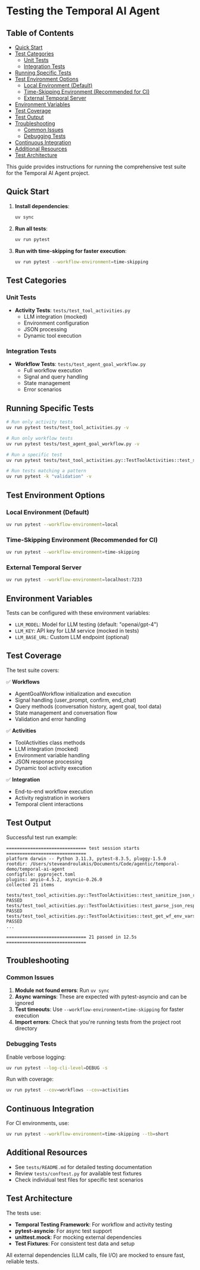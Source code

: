 # Testing the Temporal AI Agent

## Table of Contents
- [Quick Start](#quick-start)
- [Test Categories](#test-categories)
  - [Unit Tests](#unit-tests)
  - [Integration Tests](#integration-tests)
- [Running Specific Tests](#running-specific-tests)
- [Test Environment Options](#test-environment-options)
  - [Local Environment (Default)](#local-environment-default)
  - [Time-Skipping Environment (Recommended for CI)](#time-skipping-environment-recommended-for-ci)
  - [External Temporal Server](#external-temporal-server)
- [Environment Variables](#environment-variables)
- [Test Coverage](#test-coverage)
- [Test Output](#test-output)
- [Troubleshooting](#troubleshooting)
  - [Common Issues](#common-issues)
  - [Debugging Tests](#debugging-tests)
- [Continuous Integration](#continuous-integration)
- [Additional Resources](#additional-resources)
- [Test Architecture](#test-architecture)

This guide provides instructions for running the comprehensive test suite for the Temporal AI Agent project.

## Quick Start

1. **Install dependencies**:
   ```bash
   uv sync
   ```

2. **Run all tests**:
   ```bash
   uv run pytest
   ```

3. **Run with time-skipping for faster execution**:
   ```bash
   uv run pytest --workflow-environment=time-skipping
   ```

## Test Categories

### Unit Tests
- **Activity Tests**: `tests/test_tool_activities.py`
  - LLM integration (mocked)
  - Environment configuration
  - JSON processing
  - Dynamic tool execution

### Integration Tests  
- **Workflow Tests**: `tests/test_agent_goal_workflow.py`
  - Full workflow execution
  - Signal and query handling
  - State management
  - Error scenarios

## Running Specific Tests

```bash
# Run only activity tests
uv run pytest tests/test_tool_activities.py -v

# Run only workflow tests  
uv run pytest tests/test_agent_goal_workflow.py -v

# Run a specific test
uv run pytest tests/test_tool_activities.py::TestToolActivities::test_sanitize_json_response -v

# Run tests matching a pattern
uv run pytest -k "validation" -v
```

## Test Environment Options

### Local Environment (Default)
```bash
uv run pytest --workflow-environment=local
```

### Time-Skipping Environment (Recommended for CI)
```bash
uv run pytest --workflow-environment=time-skipping
```

### External Temporal Server
```bash
uv run pytest --workflow-environment=localhost:7233
```

## Environment Variables

Tests can be configured with these environment variables:

- `LLM_MODEL`: Model for LLM testing (default: "openai/gpt-4")
- `LLM_KEY`: API key for LLM service (mocked in tests)
- `LLM_BASE_URL`: Custom LLM endpoint (optional)

## Test Coverage

The test suite covers:

✅ **Workflows**
- AgentGoalWorkflow initialization and execution
- Signal handling (user_prompt, confirm, end_chat)
- Query methods (conversation history, agent goal, tool data)
- State management and conversation flow
- Validation and error handling

✅ **Activities**  
- ToolActivities class methods
- LLM integration (mocked)
- Environment variable handling
- JSON response processing
- Dynamic tool activity execution

✅ **Integration**
- End-to-end workflow execution
- Activity registration in workers
- Temporal client interactions

## Test Output

Successful test run example:
```
============================== test session starts ==============================
platform darwin -- Python 3.11.3, pytest-8.3.5, pluggy-1.5.0
rootdir: /Users/steveandroulakis/Documents/Code/agentic/temporal-demo/temporal-ai-agent
configfile: pyproject.toml
plugins: anyio-4.5.2, asyncio-0.26.0
collected 21 items

tests/test_tool_activities.py::TestToolActivities::test_sanitize_json_response PASSED
tests/test_tool_activities.py::TestToolActivities::test_parse_json_response_success PASSED
tests/test_tool_activities.py::TestToolActivities::test_get_wf_env_vars_default_values PASSED
...

============================== 21 passed in 12.5s ==============================
```

## Troubleshooting

### Common Issues

1. **Module not found errors**: Run `uv sync`
2. **Async warnings**: These are expected with pytest-asyncio and can be ignored  
3. **Test timeouts**: Use `--workflow-environment=time-skipping` for faster execution
4. **Import errors**: Check that you're running tests from the project root directory

### Debugging Tests

Enable verbose logging:
```bash
uv run pytest --log-cli-level=DEBUG -s
```

Run with coverage:
```bash
uv run pytest --cov=workflows --cov=activities
```

## Continuous Integration

For CI environments, use:
```bash
uv run pytest --workflow-environment=time-skipping --tb=short
```

## Additional Resources

- See `tests/README.md` for detailed testing documentation
- Review `tests/conftest.py` for available test fixtures
- Check individual test files for specific test scenarios

## Test Architecture

The tests use:
- **Temporal Testing Framework**: For workflow and activity testing
- **pytest-asyncio**: For async test support  
- **unittest.mock**: For mocking external dependencies
- **Test Fixtures**: For consistent test data and setup

All external dependencies (LLM calls, file I/O) are mocked to ensure fast, reliable tests.
